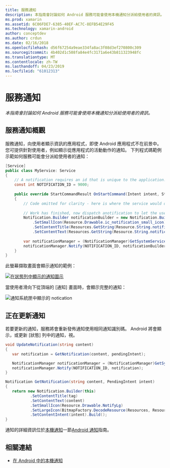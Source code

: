 ```yaml
---
title: 服務通知
description: 本指南會討論如何 Android 服務可能會使用本機通知分派給使用者的資訊。
ms.prod: xamarin
ms.assetid: 6C06FDE7-6385-40EF-AC7C-8EFB54E29F45
ms.technology: xamarin-android
author: conceptdev
ms.author: crdun
ms.date: 02/16/2018
ms.openlocfilehash: d56f67254a9eae334fa8ac3f08d3ef270800c309
ms.sourcegitcommit: 4b402d1c508fa84e4fc3171a6e43b811323948fc
ms.translationtype: MT
ms.contentlocale: zh-TW
ms.lasthandoff: 04/23/2019
ms.locfileid: "61012313"
---
```

# <a name="service-notifications"></a>服務通知

_本指南會討論如何 Android 服務可能會使用本機通知分派給使用者的資訊。_


## <a name="service-notifications-overview"></a>服務通知概觀

服務通知，向使用者顯示資訊的應用程式，即使 Android 應用程式不在前景中。 您可提供針對使用者，例如顯示從應用程式的活動動作的通知。 下列程式碼範例示範如何服務可能會分派給使用者的通知：

```csharp
[Service]
public class MyService: Service 
{
    // A notification requires an id that is unique to the application.
    const int NOTIFICATION_ID = 9000;
    
    public override StartCommandResult OnStartCommand(Intent intent, StartCommandFlags flags, int startId)
    {
        // Code omitted for clarity - here is where the service would do something.
    
        // Work has finished, now dispatch anotification to let the user know.
        Notification.Builder notificationBuilder = new Notification.Builder(this)
            .SetSmallIcon(Resource.Drawable.ic_notification_small_icon)
            .SetContentTitle(Resources.GetString(Resource.String.notification_content_title))
            .SetContentText(Resources.GetString(Resource.String.notification_content_text));
        
        var notificationManager = (NotificationManager)GetSystemService(NotificationService);
        notificationManager.Notify(NOTIFICATION_ID, notificationBuilder.Build());
    }
}
```

此螢幕擷取畫面會顯示通知的範例：

[![在狀態列中顯示的通知圖示](service-notifications-images/01-notification-sml.png)](service-notifications-images/01-notification.png#lightbox)

當使用者滑向下從頂端的 [通知] 畫面時，會顯示完整的通知：

![通知系統匣中顯示的 notication](service-notifications-images/02-fullnotification.png)


## <a name="updating-a-notification"></a>正在更新通知

若要更新的通知，服務將會重新發佈通知使用相同通知識別碼。 Android 將會顯示，或更新 [狀態] 列中的通知，視。

```csharp 
void UpdateNotification(string content)
{
   var notification = GetNotification(content, pendingIntent);

   NotificationManager notificationManager = (NotificationManager)GetSystemService(Context.NotificationService);
   notificationManager.Notify(NOTIFICATION_ID, notification);
}

Notification GetNotification(string content, PendingIntent intent)
{
   return new Notification.Builder(this)
           .SetContentTitle(tag)
           .SetContentText(content)
           .SetSmallIcon(Resource.Drawable.NotifyLg)
           .SetLargeIcon(BitmapFactory.DecodeResource(Resources, Resource.Drawable.Icon))
           .SetContentIntent(intent).Build();
}
```

通知的詳細資訊位於[本機通知](~/android/app-fundamentals/notifications/local-notifications.md)一節[Android 通知](~/android/app-fundamentals/notifications/index.md)指南。


## <a name="related-links"></a>相關連結

- [在 Android 中的本機通知](~/android/app-fundamentals/notifications/local-notifications.md)
